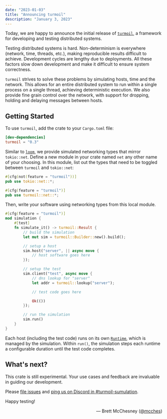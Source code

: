 ```yaml
---
date: "2023-01-03"
title: "Announcing turmoil"
description: "January 3, 2023"
---
```


Today, we are happy to announce the initial release of [`turmoil`][crates.io],
a framework for developing and testing distributed systems.

[crates.io]: https://crates.io/crates/turmoil

Testing distributed systems is hard. Non-determinism is everywhere (network,
time, threads, etc.), making reproducible results difficult to achieve.
Development cycles are lengthy due to deployments. All these factors slow down
development and make it difficult to ensure system correctness.

`turmoil` strives to solve these problems by simulating hosts, time and the
network. This allows for an entire distributed system to run within a single
process on a single thread, achieving deterministic execution. We also provide
fine grain control over the network, with support for dropping, holding and
delaying messages between hosts.

## Getting Started

To use `turmoil`, add the crate to your `Cargo.toml` file:

```toml
[dev-dependencies]
turmoil = "0.3"
```

Similar to [`loom`][loom], we provide simulated networking types that mirror
`tokio::net`. Define a new module in your crate named `net` any other name of
your choosing. In this module, list out the types that need to be toggled
between `turmoil` and `tokio::net`:

```rust
#[cfg(not(feature = "turmoil"))]
pub use tokio::net::*;

#[cfg(feature = "turmoil")]
pub use turmoil::net::*;
```

Then, write your software using networking types from this local module. 

```rust
#[cfg(feature = "turmoil")]
mod simulation {
    #[test]
    fn simulate_it() -> turmoil::Result {
        // build the simulation
        let mut sim = turmoil::Builder::new().build();

        // setup a host
        sim.host("server", || async move {
            // host software goes here
        });

        // setup the test
        sim.client("test", async move {
            // dns lookup for "server"
            let addr = turmoil::lookup("server");

            // test code goes here

            Ok(())
        });

        // run the simulation
        sim.run()
    }
}
```

Each host (including the test code) runs on its own [`Runtime`][runtime], which is
managed by the simulation. Within `run()`, the simulation steps each runtime a
configurable duration until the test code completes.

[loom]: https://docs.rs/loom/latest/loom/#writing-tests
[runtime]: https://docs.rs/tokio/latest/tokio/runtime/index.html

## What's next?

This crate is still experimental. Your use cases and feedback are invaluable in
guiding our development.

Please [file issues][issues] and [ping us on Discord in
#turmoil-sumulation][discord].

Happy testing!

[issues]: https://github.com/tokio-rs/turmoil/issues
[discord]: https://discord.gg/tokio

<div style="text-align:right">
   &mdash; Brett McChesney (<a href="https://github.com/mcches">@mcches</a>)
</div>